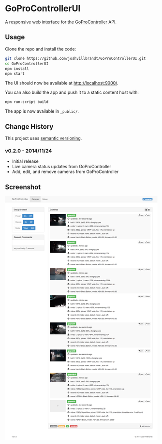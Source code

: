 # GoProControllerUI

A responsive web interface for the [GoProController](https://github.com/joshvillbrandt/GoProController) API.

## Usage

Clone the repo and install the code:

```bash
git clone https://github.com/joshvillbrandt/GoProControllerUI.git
cd GoProControllerUI
npm install
npm start
```

The UI should now be available at [http://localhost:9000/](http://localhost:9000/).

You can also build the app and push it to a static content host with:

```bash
npm run-script build
```

The app is now available in `_public/`.

## Change History

This project uses [semantic versioning](http://semver.org/).

### v0.2.0 - 2014/11/24

* Initial release
* Live camera status updates from GoProController
* Add, edit, and remove cameras from GoProController

## Screenshot

![Screenshot](screenshots/screenshot-v0.2.0.png)
